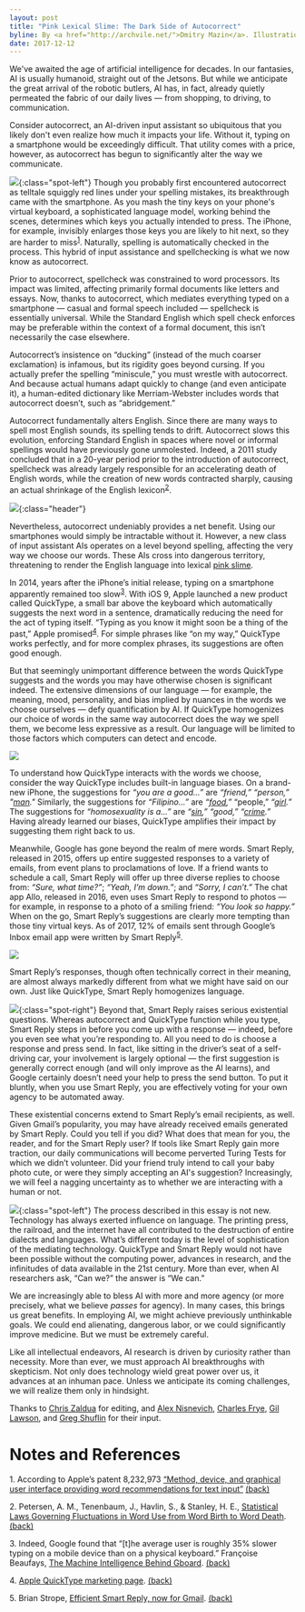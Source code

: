 ```yaml
---
layout: post
title: "Pink Lexical Slime: The Dark Side of Autocorrect"
byline: By <a href="http://archvile.net/">Dmitry Mazin</a>. Illustrations by <a href="https://www.instagram.com/sean_muscles/">Sean McOmber</a>.
date: 2017-12-12
---
```

We've awaited the age of artificial intelligence for decades. In our fantasies, AI is usually humanoid, straight out of the Jetsons. But while we anticipate the great arrival of the robotic butlers, AI has, in fact, already quietly permeated the fabric of our daily lives — from shopping, to driving, to communication.

Consider autocorrect, an AI-driven input assistant so ubiquitous that you likely don't even realize how much it impacts your life. Without it, typing on a smartphone would be exceedingly difficult. That utility comes with a price, however, as autocorrect has begun to significantly alter the way we communicate.

![](/assets/autocorrect/slime-spot.png){:class="spot-left"} Though you probably first encountered autocorrect as telltale squiggly red lines under your spelling mistakes, its breakthrough came with the smartphone. As you mash the tiny keys on your phone's virtual keyboard, a sophisticated language model, working behind the scenes, determines which keys you actually intended to press. The iPhone, for example, invisibly enlarges those keys you are likely to hit next, so they are harder to miss<a name="1-return"></a><sup>[1](#1)</sup>. Naturally, spelling is automatically checked in the process. This hybrid of input assistance and spellchecking is what we now know as autocorrect.

Prior to autocorrect, spellcheck was constrained to word processors. Its impact was limited, affecting primarily formal documents like letters and essays. Now, thanks to autocorrect, which mediates everything typed on a smartphone — casual and formal speech included — spellcheck is essentially universal. While the Standard English which spell check enforces may be preferable within the context of a formal document, this isn’t necessarily the case elsewhere. 

Autocorrect’s insistence on “ducking” (instead of the much coarser exclamation) is infamous, but its rigidity goes beyond cursing. If you actually prefer the spelling “miniscule,” you must wrestle with autocorrect. And because actual humans adapt quickly to change (and even anticipate it), a human-edited dictionary like Merriam-Webster includes words that autocorrect doesn’t, such as “abridgement.”

Autocorrect fundamentally alters English. Since there are many ways to spell most English sounds, its spelling tends to drift. Autocorrect slows this evolution, enforcing Standard English in spaces where novel or informal spellings would have previously gone unmolested. Indeed, a 2011 study concluded that in a 20-year period prior to the introduction of autocorrect, spellcheck was already largely responsible for an accelerating death of English words, while the creation of new words contracted sharply, causing an actual shrinkage of the English lexicon<a name="2-return"></a><sup>[2](#2)</sup>.

![](/assets/autocorrect/header.png){:class="header"}

Nevertheless, autocorrect undeniably provides a net benefit. Using our smartphones would simply be intractable without it. However, a new class of input assistant AIs operates on a level beyond spelling, affecting the very way we choose our words. These AIs cross into dangerous territory, threatening to render the English language into lexical [pink slime](https://www.youtube.com/watch?v=87uBMXdIyjo).

In 2014, years after the iPhone’s initial release, typing on a smartphone apparently remained too slow<a name="3-return"></a><sup>[3](#3)</sup>. With iOS 9, Apple launched a new product called QuickType, a small bar above the keyboard which automatically suggests the next word in a sentence, dramatically reducing the need for the act of typing itself. “Typing as you know it might soon be a thing of the past,” Apple promised<a name="4-return"></a><sup>[4](#4)</sup>. For simple phrases like “on my way,” QuickType works perfectly, and for more complex phrases, its suggestions are often good enough.

But that seemingly unimportant difference between the words QuickType suggests and the words you may have otherwise chosen is significant indeed. The extensive dimensions of our language — for example, the meaning, mood, personality, and bias implied by nuances in the words we choose ourselves — defy quantification by AI. If QuickType homogenizes our choice of words in the same way autocorrect does the way we spell them, we become less expressive as a result. Our language will be limited to those factors which computers can detect and encode.
  
![](/assets/autocorrect/you-are-a-good-cropped.png)

To understand how QuickType interacts with the words we choose, consider the way QuickType includes built-in language biases. On a brand-new iPhone, the suggestions for _“you are a good…”_ are _“friend,”_ _“person,”_ _"<span style="text-decoration: underline">man</span>."_ Similarly, the suggestions for _“Filipino...”_ are _“<span style="text-decoration: underline">food</span>,”_ “people,” _“<span style="text-decoration: underline">girl</span>.”_ The suggestions for _“homosexuality is a...”_ are _“<span style="text-decoration: underline">sin</span>,”_ _“good,”_ _“<span style="text-decoration: underline">crime</span>.”_ Having already learned our biases, QuickType amplifies their impact by suggesting them right back to us.


Meanwhile, Google has gone beyond the realm of mere words. Smart Reply, released in 2015, offers up entire suggested responses to a variety of emails, from event plans to proclamations of love. If a friend wants to schedule a call, Smart Reply will offer up three diverse replies to choose from: _“Sure, what time?”_; _“Yeah, I’m down.”_; and _“Sorry, I can’t.”_ The chat app Allo, released in 2016, even uses Smart Reply to respond to photos — for example, in response to a photo of a smiling friend: _“You look so happy.”_ When on the go, Smart Reply’s suggestions are clearly more tempting than those tiny virtual keys. As of 2017, 12% of emails sent through Google’s Inbox email app were written by Smart Reply<a name="5-return"></a><sup>[5](#5)</sup>.

![](/assets/autocorrect/miss-and-love-you-reduced.png)
  
Smart Reply’s responses, though often technically correct in their meaning, are almost always markedly different from what we might have said on our own. Just like QuickType, Smart Reply homogenizes language.


![](/assets/autocorrect/cutie-cropped.png){:class="spot-right"} Beyond that, Smart Reply raises serious existential questions. Whereas autocorrect and QuickType function while you type, Smart Reply steps in before you come up with a response — indeed, before you even see what you’re responding to. All you need to do is choose a response and press send. In fact, like sitting in the driver’s seat of a self-driving car, your involvement is largely optional — the first suggestion is generally correct enough (and will only improve as the AI learns), and Google certainly doesn’t need your help to press the send button. To put it bluntly, when you use Smart Reply, you are effectively voting for your own agency to be automated away.

These existential concerns extend to Smart Reply’s email recipients, as well. Given Gmail’s popularity, you may have already received emails generated by Smart Reply. Could you tell if you did? What does that mean for you, the reader, and for the Smart Reply user? If tools like Smart Reply gain more traction, our daily communications will become perverted Turing Tests for which we didn’t volunteer. Did your friend truly intend to call your baby photo cute, or were they simply accepting an AI's suggestion? Increasingly, we will feel a nagging uncertainty as to whether we are interacting with a human or not.  

![](/assets/autocorrect/spot.png){:class="spot-left"} The process described in this essay is not new. Technology has always exerted influence on language. The printing press, the railroad, and the internet have all contributed to the destruction of entire dialects and languages. What’s different today is the level of sophistication of the mediating technology. QuickType and Smart Reply would not have been possible without the computing power, advances in research, and the infinitudes of data available in the 21st century. More than ever, when AI researchers ask, “Can we?” the answer is “We can.”

We are increasingly able to bless AI with more and more agency (or more precisely, what we believe _passes_ for agency). In many cases, this brings us great benefits. In employing AI, we might achieve previously unthinkable goals. We could end alienating, dangerous labor, or we could significantly improve medicine. But we must be extremely careful.

Like all intellectual endeavors, AI research is driven by curiosity rather than necessity. More than ever, we must approach AI breakthroughs with skepticism. Not only does technology wield great power over us, it advances at an inhuman pace. Unless we anticipate its coming challenges, we will realize them only in hindsight.

Thanks to <a href='http://www.czworld.net/'>Chris Zaldua</a> for editing, and <a href='http://alex.nisnevich.com/'>Alex Nisnevich</a>, <a href='https://charlesfrye.github.io/'>Charles Frye</a>, <a href='#'>Gil Lawson</a>, and <a href='https://github.com/neunenak'>Greg Shuflin</a> for their input.

# Notes and References
<a name="1"></a>1. According to Apple’s patent 8,232,973 [“Method, device, and graphical user interface providing word recommendations for text input”](http://patft.uspto.gov/netacgi/nph-Parser?Sect1=PTO1&Sect2=HITOFF&d=PALL&p=1&u=%2Fnetahtml%2FPTO%2Fsrchnum.htm&r=1&f=G&l=50&s1=8232973.PN.&OS=PN/8232973&RS=PN/8232973) <a href="#1-return">(back)</a>


<a name="2"></a>2. Petersen, A. M., Tenenbaum, J., Havlin, S., & Stanley, H. E., [Statistical Laws Governing Fluctuations in Word Use from Word Birth to Word Death](https://www.nature.com/articles/srep00313#references). <a href="#2-return">(back)</a>


<a name="3"></a>3. Indeed, Google found that “[t]he average user is roughly 35% slower typing on a mobile device than on a physical keyboard.” Françoise Beaufays, [The Machine Intelligence Behind Gboard](https://research.googleblog.com/2017/05/the-machine-intelligence-behind-gboard.html). <a href="#3-return">(back)</a>


<a name="4"></a>4. [Apple QuickType marketing page](https://www.apple.com/my/ios/whats-new/quicktype/). <a href="#4-return">(back)</a>


<a name="5"></a>5. Brian Strope, [Efficient Smart Reply, now for Gmail](https://research.googleblog.com/2017/05/efficient-smart-reply-now-for-gmail.html). <a href="#5-return">(back)</a>